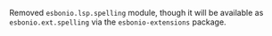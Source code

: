 Removed `esbonio.lsp.spelling` module, though it will be available as `esbonio.ext.spelling` via the `esbonio-extensions` package.
